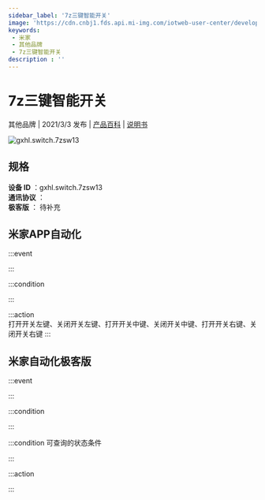 ```yaml
---
sidebar_label: '7z三键智能开关'
image: 'https://cdn.cnbj1.fds.api.mi-img.com/iotweb-user-center/developer_1679048939080sX81pSDw.png?GalaxyAccessKeyId=AKVGLQWBOVIRQ3XLEW&Expires=9223372036854775807&Signature=nzEyXU36YyQW7i4f7U+P9zyzkSY='
keywords: 
 - 米家
 - 其他品牌
 - 7z三键智能开关
description : ''
---
```

# 7z三键智能开关

其他品牌 | 2021/3/3 发布 | [产品百科](https://home.mi.com/webapp/content/baike/product/index.html?model=gxhl.switch.7zsw13/) | [说明书](https://home.mi.com/views/introduction.html?model=gxhl.switch.7zsw13&region=cn)

![gxhl.switch.7zsw13](https://cdn.cnbj1.fds.api.mi-img.com/iotweb-user-center/developer_1679048939080sX81pSDw.png?GalaxyAccessKeyId=AKVGLQWBOVIRQ3XLEW&Expires=9223372036854775807&Signature=nzEyXU36YyQW7i4f7U+P9zyzkSY=)

## 规格  
> 
**设备 ID** ：gxhl.switch.7zsw13  
**通讯协议** ：  
**极客版**  ： 待补充 


## 米家APP自动化  

:::event  

:::

:::condition  

:::

:::action   
打开开关左键、关闭开关左键、打开开关中键、关闭开关中键、打开开关右键、关闭开关右键
:::

## 米家自动化极客版  

:::event  

:::

:::condition  

:::

:::condition 可查询的状态条件  

:::

:::action  

:::

        

